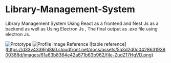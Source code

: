 # Library-Management-System
Library Management System Using React as a frontend and Nest Js as a backend as well as Using Electron Js , The final output as .exe file using electron Js.

![Prototype](https://mir-s3-cdn-cf.behance.net/project_modules/1400_opt_1/7b261466753259.5b239567e7406.png)
![Profile Image Reference](https://mir-s3-cdn-cf.behance.net/project_modules/fs/0585dc140301051.623f0eb604e06.png)
![table reference] (https://d33v4339jhl8k0.cloudfront.net/docs/assets/5a3d2d0c042863193800368d/images/61a63b8364e42a671b63b962/file-ZudZ17HgVD.png)

